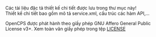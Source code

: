 ﻿Các tài liệu đặc tả thiết kế chi tiết được lưu trong thư mục này!  
Thiết kế chi tiết bao gồm mô tả service.xml, cấu trúc các hàm API,...
 

OpenCPS được phát hành theo giấy phép GNU Affero General Public License v3+. Xem toàn văn giấy phép trong tệp [LICENSE](https://github.com/VietOpenCPS/opencps/blob/develop/LICENSE)
